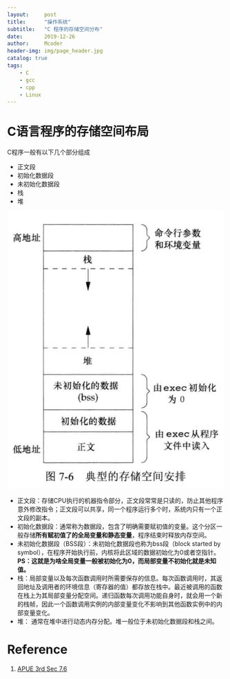 ```yaml
---
layout:     post
title:      "操作系统"
subtitle:   "C 程序的存储空间分布"
date:       2019-12-26
author:     Mcoder
header-img: img/page_header.jpg
catalog: true
tags:
    - C
    - gcc
    - cpp
    - Linux
---
```


# C语言程序的存储空间布局
C程序一般有以下几个部分组成
- 正文段
- 初始化数据段
- 未初始化数据段
- 栈
- 堆

![](/post_img/201901/storage_usage_in_c.png)

- 正文段：存储CPU执行的机器指令部分，正文段常常是只读的，防止其他程序意外修改指令；正文段可以共享，同一个程序运行多个时，系统内只有一个正文段的副本。
- 初始化数据段：通常称为数据段，包含了明确需要赋初值的变量。这个分区一般存储**所有赋初值了的全局变量和静态变量**，程序结束时释放内存空间。
- 未初始化数据段（BSS段）：未初始化数据段也称为bss段（block started by symbol），在程序开始执行前，内核将此区域的数据初始化为0或者空指针。**PS：这就是为啥全局变量一般被初始化为0，而局部变量不初始化就是未知值。**
- 栈：局部变量以及每次函数调用时所需要保存的信息。每次函数调用时，其返回地址及调用者的环境信息（寄存器的值）都存放在栈中。最近被调用的函数在栈上为其局部变量分配空间。递归函数每次调用功能自身时，就会用一个新的栈帧，因此一个函数调用实例的内部变量变化不影响到其他函数实例中的内部变量变化。
- 堆： 通常在堆中进行动态内存分配。堆一般位于未初始化数据段和栈之间。

# Reference
1. [APUE 3rd Sec 7.6]()